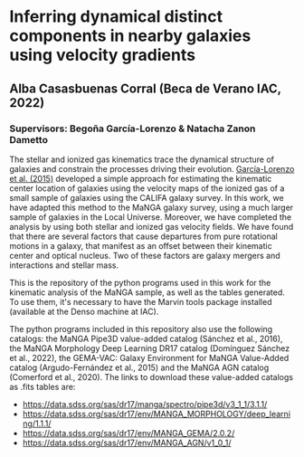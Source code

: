 # Inferring dynamical distinct components in nearby galaxies using velocity gradients
## Alba Casasbuenas Corral (Beca de Verano IAC, 2022)
### Supervisors: Begoña García-Lorenzo & Natacha Zanon Dametto

The stellar and ionized gas kinematics trace the dynamical structure of galaxies and constrain the processes driving their evolution. [García-Lorenzo et al. (2015)](https://www.aanda.org/articles/aa/full_html/2015/01/aa23485-14/aa23485-14.html) developed a simple approach for estimating the kinematic center location of galaxies using the velocity maps of the ionized gas of a small sample of galaxies using the CALIFA galaxy survey. In this work, we have adapted this method to the MaNGA galaxy survey, using a much larger sample of galaxies in the Local Universe. Moreover, we have completed the analysis by using both stellar and ionized gas velocity fields. We have found that there are several factors that cause departures from pure rotational motions in a galaxy, that manifest as an offset between their kinematic center and optical nucleus. Two of these factors are galaxy mergers and interactions and stellar mass. 

This is the repository of the python programs used in this work for the kinematic analysis of the MaNGA sample, as well as the tables generated. To use them, it's necessary to have the Marvin tools package installed (available at the Denso machine at IAC). 

The python programs included in this repository also use the following catalogs: the MaNGA Pipe3D value-added catalog (Sánchez et al., 2016), the MaNGA Morphology Deep Learning DR17 catalog (Domínguez Sánchez et al., 2022), the GEMA-VAC: Galaxy Environment for MaNGA Value-Added catalog (Argudo-Fernández et al., 2015) and the MaNGA AGN catalog (Comerford et al., 2020). The links to download these value-added catalogs as .fits tables are: 

- https://data.sdss.org/sas/dr17/manga/spectro/pipe3d/v3_1_1/3.1.1/
- https://data.sdss.org/sas/dr17/env/MANGA_MORPHOLOGY/deep_learning/1.1.1/
- https://data.sdss.org/sas/dr17/env/MANGA_GEMA/2.0.2/
- https://data.sdss.org/sas/dr17/env/MANGA_AGN/v1_0_1/
